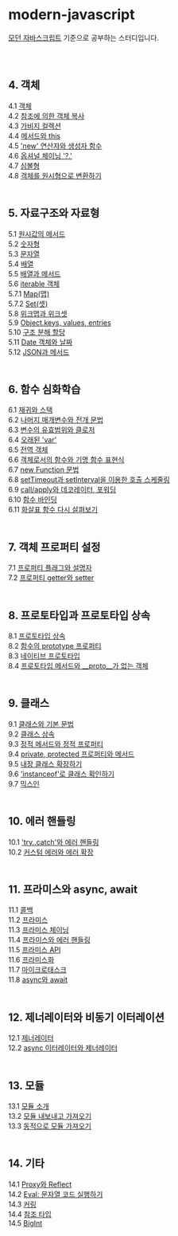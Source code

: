 # modern-javascript
[모던 자바스크립트](https://ko.javascript.info/) 기준으로 공부하는 스터디입니다.   
　   
　   
## 4. 객체
4.1 [객체](./04_Object/4.1_object.md#41-객체)   
4.2 [참조에 의한 객체 복사](./04_Object/4.2_object-copy.md#42-참조에-의한-객체-복사)   
4.3 [가비지 컬렉션](./04_Object/4.3_garbage-collection.md#43-가비지-컬렉션)   
4.4 [메서드와 this](./04_Object/4.04_object-methods.md#44-메서드와-this)   
4.5 ['new' 연산자와 생성자 함수](./04_Object/4.5_constructor-new.md#45-new-연산자와-생성자-함수)   
4.6 [옵셔널 체이닝 '?.'](./04_Object/4.6_optional-chaining.md#46-옵셔널-체이닝-)   
4.7 [심볼형](./04_Object/4.7_symbol.md#47-심볼형)   
4.8 [객체를 원시형으로 변환하기](./04_Object/4.8_object-toprimitive.md#48-객체를-원시형으로-변환하기)   
　   
## 5. 자료구조와 자료형
5.1 [원시값의 메서드](./05_DataTypes/5.1_primitives-methods.md)   
5.2 [숫자형](./05_DataTypes/5.2_number.md)   
5.3 [문자열](./05_DataTypes/5.3_string.md)   
5.4 [배열](./05_DataTypes/5.4_array.md)   
5.5 [배열과 메서드](./05_DataTypes/5.5_array-methods.md)   
5.6 [iterable 객체](./05_DataTypes/5.6_iterable.md)   
5.7.1 [Map(맵)](./05_DataTypes/5.7.1_map.md)   
5.7.2 [Set(셋)](./05_DataTypes/5.7.2_set.md)   
5.8 [위크맵과 위크셋](./05_DataTypes/5.8_weakmap-weakset.md)   
5.9 [Object.keys, values, entries](./05_DataTypes/5.9_keys-values-entries.md)   
5.10 [구조 분해 할당](./05_DataTypes/5.10_destructuring-assignment.md)   
5.11 [Date 객체와 날짜](./05_DataTypes/5.11_date.md)   
5.12 [JSON과 메서드](./05_DataTypes/5.12_json.md)   
　   
## 6. 함수 심화학습
6.1 [재귀와 스택](./06_Functions/6.1_recursion.md)   
6.2 [나머지 매개변수와 전개 문법](./06_Functions/6.2_rest-parameters-spread.md)   
6.3 [변수의 유효범위와 클로저](./06_Functions/6.3_closure.md)   
6.4 [오래된 'var'](./06_Functions/6.4_var.md)   
6.5 [전역 객체](./06_Functions/6.5_global-object.md)   
6.6 [객체로서의 함수와 기명 함수 표현식](./06_Functions/6.6_function-object.md)   
6.7 [new Function 문법](./06_Functions/6.7_new-function.md)   
6.8 [setTimeout과 setInterval을 이용한 호출 스케줄링](./06_Functions/6.8_settimeout-setinterval.md)   
6.9 [call/apply와 데코레이터, 포워딩](./06_Functions/6.9_call-apply-decorators.md)   
6.10 [함수 바인딩](./06_Functions/6.10_bind.md)   
6.11 [화살표 함수 다시 살펴보기](./06_Functions/6.11_arrow-functions.md)   
　   
## 7. 객체 프로퍼티 설정
7.1 [프로퍼티 플래그와 설명자](./07_ObjectPropertiesConfiguration/7.1_property-flags-and-descriptors.md)   
7.2 [프로퍼티 getter와 setter](./07_ObjectPropertiesConfiguration/7.2_property-getters-and-setters.md)   
　   
## 8. 프로토타입과 프로토타입 상속
8.1 [프로토타입 상속](./08_Prototypes_Inheritance/8.1_prototype-inheritance.md)   
8.2 [함수의 prototype 프로퍼티](./08_Prototypes_Inheritance/8.2_function-prototype.md)   
8.3 [네이티브 프로토타입](./08_Prototypes_Inheritance/8.3_native-prototypes.md)   
8.4 [프로토타입 메서드와 __proto__가 없는 객체](./08_Prototypes_Inheritance/8.4_prototype-methods.md)   
　   
## 9. 클래스
9.1 [클래스와 기본 문법](./09_Classes/9.1_class.md)   
9.2 [클래스 상속](./09_Classes/9.2_class-inheritance.md)   
9.3 [정적 메서드와 정적 프로퍼티](./09_Classes/9.3_static-properties-methods.md)   
9.4 [private, protected 프로퍼티와 메서드](./09_Classes/9.4_private-protected-properties-methods.md)   
9.5 [내장 클래스 확장하기](./09_Classes/9.5_extend-natives.md)   
9.6 ['instanceof'로 클래스 확인하기](./09_Classes/9.6_instanceof.md)   
9.7 [믹스인](./09_Classes/9.7_mixins.md)   
　   
## 10. 에러 핸들링
10.1 ['try..catch'와 에러 핸들링](./10_ErrorHandling/10.1_try-catch.md)   
10.2 [커스텀 에러와 에러 확장](./10_ErrorHandling/10.2_custom-errors.md)   
　   
## 11. 프라미스와 async, await
11.1 [콜백]()   
11.2 [프라미스]()   
11.3 [프라미스 체이닝]()   
11.4 [프라미스와 에러 핸들링]()   
11.5 [프라미스 API]()   
11.6 [프라미스화]()   
11.7 [마이크로태스크]()    
11.8 [async와 await]()   
　   
## 12. 제너레이터와 비동기 이터레이션
12.1 [제너레이터]()   
12.2 [async 이터레이터와 제너레이터]()   
　   
## 13. 모듈
13.1 [모듈 소개]()   
13.2 [모듈 내보내고 가져오기]()   
13.3 [동적으로 모듈 가져오기]()   
　   
## 14. 기타
14.1 [Proxy와 Reflect]()   
14.2 [Eval: 문자열 코드 실행하기]()   
14.3 [커링]()   
14.4 [참조 타입]()   
14.5 [BigInt]()   
